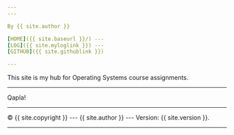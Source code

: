 ```yaml
---
---

By {{ site.author }}

[HOME]({{ site.baseurl }}/) ---
[LOG]({{ site.myloglink }}) ---
[GITHUB]({{ site.githublink }})

---
```


This site is my hub for Operating Systems course assignments.

---

Qapla!

---

&copy; {{ site.copyright }} --- {{ site.author }} --- Version: {{ site.version }}.

---
